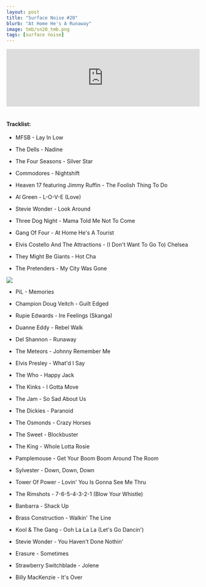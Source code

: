 ```yaml
---
layout: post
title: "Surface Noise #20"
blurb: "At Home He's A Runaway"
image: tmb/sn20_tmb.png
tags: [surface noise]
---
```



<iframe scrolling="no" id="hearthis_at_track_3028535" width="100%" height="150" src="https://hearthis.at/embed/3028535/transparent_black/?hcolor=&color=&style=2&block_size=2&block_space=1&background=1&waveform=0&cover=0&autoplay=0&css=" frameborder="0" allowtransparency allow="autoplay"><p>Listen to <a href="https://hearthis.at/zerocc/surface-noise-20-301117/" target="_blank">Surface Noise #20 (30/11/17)</a> <span>by</span><a href="https://hearthis.at/zerocc/" target="_blank" >Zero</a> <span>on</span> <a href="https://hearthis.at/" target="_blank">hearthis.at</a></p></iframe>
&nbsp;

#### Tracklist:

- MFSB - Lay In Low
- The Dells - Nadine
- The Four Seasons - Silver Star

- Commodores - Nightshift
- Heaven 17 featuring Jimmy Ruffin - The Foolish Thing To Do
- Al Green - L-O-V-E (Love)

- Stevie Wonder - Look Around
- Three Dog Night - Mama Told Me Not To Come
- Gang Of Four - At Home He's A Tourist
- Elvis Costello And The Attractions - (I Don't Want To Go To) Chelsea
- They Might Be Giants - Hot Cha
- The Pretenders - My City Was Gone

![](https://lh3.googleusercontent.com/pTfo7dH0T8H72vx8fFAerYCBWOnNz0dTp9aE6HnuJr1zN42E6C5eRxTawXrj4MMhj9WXV8C5R9tInQRbkJHCD84OA7TAPfLoHZQIbvXbv_UcG3vfKQR3-kgLSMP-EiKfB2AX3tsSPpR72HdJew0YaBR1M8CKSm335cF7gag9rLthCvxCpBYf_Bx1hnEfe3PsC9XfeQ_BDAJkCYPaRzGkHSz4oP1iXJCNH9r20gw2dbpwD_SwXi7uj9LVL6066grQGPIM-yMdlaLu6hHBYNDLh4_iOsLA1-XtkQLaKm7l-RL45ZjbIQ5OdNnZxFw8mZqYDXTD2ghJqrB27KbL19eNI4WADlGBYYLfcX1Q6c_0_2D2Nyo6pou15zXZkZM_f4fbEKPXNBQi9Gttr-iFWzIN4BRo6ApMPDzgLR1Ny6fvMIN7UgwSS1x8NNCoSOtAsVI_0MI6AHpz7j7RmunZmDqlrFB3tezgMCgn-Wq9PSMoi-0BW_zMClhz-T7ZNVKmzQ2AuD0FOelsf4GnBXkqcqsilgHpMbeU51t2rPgPM1Kfj41f9kLU36-iIuD-_qY3TWSA9bwHIr6LBJShcsmAHV0BgNaRIp8H_6bdgKY_70_EOT2XCYHrZeQTHvn8Kd7QdtPbzzSnZPG-LO1r0n1d1BAjryh7=w599-h602-no)

- PiL - Memories
- Champion Doug Veitch - Guilt Edged
- Rupie Edwards - Ire Feelings (Skanga)

- Duanne Eddy - Rebel Walk
- Del Shannon - Runaway
- The Meteors - Johnny Remember Me
- Elvis Presley - What'd I Say

- The Who - Happy Jack
- The Kinks - I Gotta Move
- The Jam - So Sad About Us

- The Dickies - Paranoid
- The Osmonds - Crazy Horses
- The Sweet - Blockbuster
- The King - Whole Lotta Rosie

- Pamplemouse - Get Your Boom Boom Around The Room
- Sylvester - Down, Down, Down
- Tower Of Power - Lovin' You Is Gonna See Me Thru
- The Rimshots - 7-6-5-4-3-2-1 (Blow Your Whistle)
- Banbarra - Shack Up

- Brass Construction - Walkin' The Line
- Kool & The Gang - Ooh La La La (Let's Go Dancin')
- Stevie Wonder - You Haven't Done Nothin'

- Erasure - Sometimes
- Strawberry Switchblade - Jolene

- Billy MacKenzie - It's Over
